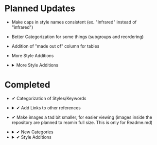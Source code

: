 # Planned Updates
- Make caps in style names consistent (ex. "Infrared" instead of "infrared")
- Better Categorization for some things (subgroups and reordering)



- Addition of "made out of" column for tables

	
- More Style Additions
- <details><summary>More Style Additions</summary>

  - <details><summary>🎭 Themes</summary>

    |=-=-=-=-=[🎭 Themes]=-=-=-=-=|
    |---|
    |golden hour|
    |steampunk|
    |solarpunk|
    |bronzepunk|
    |dieselpunk|
    |decopunk|
    |atompunk|
    |biopunk|
    |cuberpunk|
    |postcyberpunk|
    |cypernoir|
    |clockpunk|
    |formicapunk|
    |synthwave|
    |retrowave|
    |Future Funk|
    |pointillism|
    |divisionism|
    |neo-baroque|
    |japonism|
    |purism|
    |verism|
    |art deco|
    |synthetism|
    |intimism|
    |new medievalism|
    |fauvism|
    |muralism|
    |art nouveau|
    |catographic|
    |existential|
    |pictorialism|
    |expressionism|
    |lettrism|
    |kitsch|
    |synthetic cubism|
    |orphism|
    |tubism|
    |cubo-expressionism|
    |figurative expressionism|
    |tonalism|
    |impressionism|
    |magic|
    |realism|
    |magic realism|
    |fantastic realism|
    |contemporary realism|
    |classical realism|
    |socialist realism|
    |american realism|
    |surreal|
    |surrealism|
    |precisionism|
    |cloisonnism|
    |regionalism|
    |cubism|
    |mechanistic cubism|
    |miserablism|
    |abstract expressionism|
    |futurism|
    |neo-concretism|
    |rayonism|
    |synchronism|
    |transautomatism|
    |neo-byzantine|
    |constructivism|
    |spectralism|
    |modernismo|
    |neoplasticism|
    |new realism|
    |spatialism|
    |anachronism|
    |classicism|
    |neoclassicism|
    |academicism|
    |romanticism|
    |orientalism|
    |luminsm|
    |naturalism|
    |post-impressionism|
    |symbolism|
    |cassette futurism|
    |cassettepunk|
    |catholicpunk|
    |dollpunk|
    |forestpunk|
    |islandpunk|
    |nanopunk|
    |raypunk|
    |rococopunk|
    |neo-rococo|
    |costumbrismo|
    |biedermeier|
    |MLG|

    </details>



  - <details><summary>🖼 Design Styles</summary>

    |=-=-=-=-=[🖼 Design Styles]=-=-=-=-=|
    |---|
    |detailed|
    |hyperdetailed|
    |concept art|
    |digital art|
    |fractal|
    |algorithmic|
    |Bloom|
    |urban exploration|
    |modern art|
    |risograph|
    |tachisme|
    |transavantgarde|
    |postcolonial art|

    </details>



  - <details><summary>📔 Artists</summary>

    |=-=-=-=-=[📔 Artists]=-=-=-=-=|
    |---|
    |Alex Grey|
    |albert bierstadt|
    |ivan shishkin|
    |hieronymus bosch|
    |gerald brom|
    |marc simonetti|
    |max ernst|
    |john howe|
    |zdzislaw beksinski|
    |Claude Lorrain|
    |Edward Hopper|
    |Hugh Ferriss|
    |David Hockney|
    |Grant Wood|
    |Canaletto|
    |Vilhelm Hammershoi|
    |wes anderson|
    |thomas kinkade|
    |Dan mumford|
    |Rene Magritte|
    |John Constable|  

    </details>



  - <details><summary>🖌 Drawing and Art Mediums</summary>

    |=-=-=-=-=[🖌 Drawing and Art Mediums]=-=-=-=-=|
    |---|
    |contemporary|
    |latte art|
    |glass paint|
    |watercolor|
    |tempera paint|
    |gouache paint|
    |spray paint|
    |colored pencil|
    |crayon|
    |ink|
    |calligraphy|
    |chalk|
    |conte|
    |stamp|
    |collage|
    |block printing|
    |magazine|
    |newspaper|
    |tattoo|
    |etching|
    |lithography|
    |blueprint|
    |glaze|
    |glitter|
    |azulejo|
    |still-life|
    |smoke art|
    |droste effect|
    |color field painting|
    |hard edge painting|
    |lyrical abstraction|

    </details>



  - <details><summary>🧱 Materials</summary>

    |=-=-=-=-=[🧱 Materials]=-=-=-=-=|
    |---|
    |stained glass|
    |latex|
    |quilt|
    |knitted|
    |rug|
    |carpet|
    |felt or felt cloth|
    |crochet|
    |cross stich|
    |needle point|
    |patch|
    |sewen|
    |applique|
    |lace|
    |embroidery|
    |macrame|
    |concrete|
    |metal|
    |copper|
    |tin|
    |bronze|
    |brass|
    |aluminum|
    |iron|
    |steel|
    |gold|
    |platinum|
    |silver|
    |pottery|
    |paper|
    |marble|
    |granite|
    |yarn|
    |wax|
    |ice|
    |ivory|
    |mud brick|
    |brick|
    |pewter|
    |styrofoam|

    </details>



  - <details><summary>📦 Material Properties</summary>

    |=-=-=-=-=[📦 Material Properties]=-=-=-=-=|
    |---|
    |matte|
    |glossy|
    |shiny|

    </details>



  - <details><summary>🎨 Colors, Palettes, and Color Styles</summary>

    |=-=-=-=-=[🎨 Colors, Palettes, and Color Styles]=-=-=-=-=|
    |---|
    |<none>|

    </details>



  - <details><summary>🖥 Computer Graphics</summary>

    |=-=-=-=-=[🖥 Computer Graphics]=-=-=-=-=|
    |---|
    |16k|
    |digital art|
    |anime|
    |data moshing|
    |logo|
    |icon|
    |tilemap|
    |raster|
    |photoshop|
    |isometric|
    |depth map|

    </details>



  - <details><summary>🎮 Game Engines</summary>

    |=-=-=-=-=[🎮 Game Engines]=-=-=-=-=|
    |---|
    |<none>|

    </details>



  - <details><summary>🟩 1-bit - 16-bit</summary>

    |=-=-=-=-=[🟩 1-bit - 16-bit]=-=-=-=-=|
    |---|
    |<none>|

    </details>



  - <details><summary>🌌 Dimensionality (ex. 4-dimensional, overdimenional, etc.)</summary>

    |=-=-=-=-=[🌌 Dimensionality (ex. 4-dimensional, overdimenional, etc.)]=-=-=-=-=|
    |---|
    |<none>|

    </details>



  - <details><summary>💡 Lighting</summary>

    |=-=-=-=-=[💡 Lighting]=-=-=-=-=|
    |---|
    |rays of shimmering light|
    |rembrandt lighting|
    |split lighting|
    |frontlight|
    |halfrear lighting|
    |rim lights|
    |beautiful lighting|

    </details>



  - <details><summary>🌈 SFX, Post-Processing, and Shaders</summary>

    |=-=-=-=-=[🌈 SFX, Post-Processing, and Shaders]=-=-=-=-=|
    |---|
    |<none>|

    </details>



  - <details><summary>📷 Camera, Camera Properties, Camera Lenges/Effects, etc.</summary>

    |=-=-=-=-=[📷 Camera, Camera Properties, Camera Lenges/Effects, etc.]=-=-=-=-=|
    |---|
    |cinematic|
    |daguerrotype|
    |ambrotype|
    |calotype|
    |tintype|
    |zoom|
    |dolly zoom|
    |double-exposure|
    |Photoshoot|
    |polaroid|
    |35mm|
    |vintage|
    |pinhole|
    |photogram|
    |cinematic|
    |aerial view|
    |top-view|
    |side-view|
    |satellite-view|
    |product-view|
    |closeup|
    |closeup-view|
    |first-person|
    |first-person view|
    |third-person|
    |third-person view|
    |portrait|
    |glamor shot|
    |fish-eye|
    |high-speed photograph|
    |editorial photography|
    |war photography|
    |photojournalism|
    |time-lapse|
    |frozen-in-time photograph|

    </details>



  - <details><summary>🎛 Miscellaneous</summary>

    |=-=-=-=-=[🎛 Miscellaneous]=-=-=-=-=|
    |---|
    |massive scale|
    |mandala|
    |fractal|

    </details>
  </details>


# Completed
- ✔ Categorization of Styles/Keywords

- <details><summary> ✔ Add Links to other references</summary>

    |Links|
    |---|
    |[Midjourney Dictionary](https://www.midjourney.com/app/library/dictionary/)|
    |[Midjourney Styles](https://www.midjourney.com/app/library/styles/)|
    |[Understanding MidJourney Through Teapots](https://rexwang8.github.io/resource/ai/teapot)|
    |[Artwork Styles](https://www.wikiart.org/en/paintings-by-style)|
  
  </details>
  
- ✔ Make images a tad bit smaller, for easier viewing (images inside the repository are planned to reamin full size. This is only for Readme.md)

- <details><summary> ✔ New Categories</summary>
  Categories:

  - 🔤 Prompt Parameters
  - 📔 Artists
  </details>

- <details><summary> ✔ Style Additions</summary>

  - <details><summary>🔤 Prompt Parameters</summary>

    |=-=-=-=-=[🔤 Prompt Parameters]=-=-=-=-=|
    |---|
    |--hd|
    |--vibe|
    |--fast|
    |--vibefast|
    </details>
  </details>	
